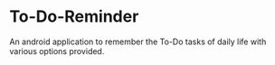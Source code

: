 # To-Do-Reminder
An android application to remember the To-Do tasks of daily life with various options provided.
